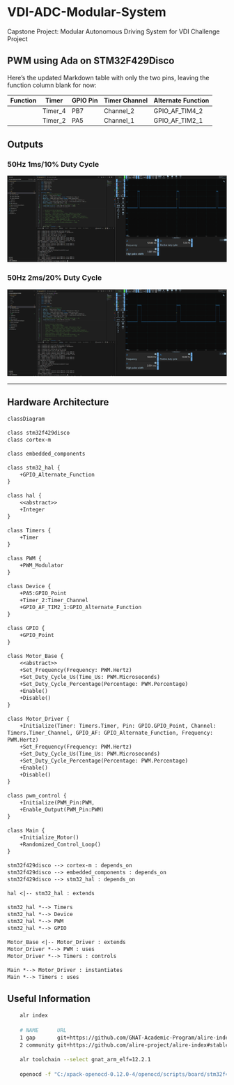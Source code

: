# VDI-ADC-Modular-System
Capstone Project: Modular Autonomous Driving System for VDI Challenge Project 

## PWM using Ada on STM32F429Disco

Here’s the updated Markdown table with only the two pins, leaving the function column blank for now:

| Function | Timer   | GPIO Pin | Timer Channel | Alternate Function |
|----------|---------|----------|---------------|---------------------|
|          | Timer_4 | PB7      | Channel_2     | GPIO_AF_TIM4_2     |
|          | Timer_2 | PA5      | Channel_1     | GPIO_AF_TIM2_1     |

## Outputs

### 50Hz 1ms/10% Duty Cycle

![50Hz 1ms/10% Duty Cycle](<boundary_test_captures/2025-01-15 50Hz 1ms Ouput.png>)

### 50Hz 2ms/20% Duty Cycle

![50Hz 2ms/20% Duty Cycle](<boundary_test_captures/2025-01-15 50Hz 2ms Ouput.png>)

---

## Hardware Architecture

```mermaid
classDiagram

class stm32f429disco
class cortex-m

class embedded_components

class stm32_hal {
    +GPIO_Alternate_Function
}

class hal {
    <<abstract>>
    +Integer
}

class Timers {
    +Timer
}

class PWM {
    +PWM_Modulator
}

class Device {
    +PA5:GPIO_Point
    +Timer_2:Timer_Channel
    +GPIO_AF_TIM2_1:GPIO_Alternate_Function
}

class GPIO {
    +GPIO_Point
}

class Motor_Base {
    <<abstract>>
    +Set_Frequency(Frequency: PWM.Hertz)
    +Set_Duty_Cycle_Us(Time_Us: PWM.Microseconds)
    +Set_Duty_Cycle_Percentage(Percentage: PWM.Percentage)
    +Enable()
    +Disable()
}

class Motor_Driver {
    +Initialize(Timer: Timers.Timer, Pin: GPIO.GPIO_Point, Channel: Timers.Timer_Channel, GPIO_AF: GPIO_Alternate_Function, Frequency: PWM.Hertz)
    +Set_Frequency(Frequency: PWM.Hertz)
    +Set_Duty_Cycle_Us(Time_Us: PWM.Microseconds)
    +Set_Duty_Cycle_Percentage(Percentage: PWM.Percentage)
    +Enable()
    +Disable()
}

class pwm_control {
    +Initialize(PWM_Pin:PWM, 
    +Enable_Output(PWM_Pin:PWM)
}

class Main {
    +Initialize_Motor()
    +Randomized_Control_Loop()
}

stm32f429disco --> cortex-m : depends_on
stm32f429disco --> embedded_components : depends_on
stm32f429disco --> stm32_hal : depends_on

hal <|-- stm32_hal : extends

stm32_hal *--> Timers
stm32_hal *--> Device
stm32_hal *--> PWM
stm32_hal *--> GPIO

Motor_Base <|-- Motor_Driver : extends
Motor_Driver *--> PWM : uses
Motor_Driver *--> Timers : controls

Main *--> Motor_Driver : instantiates
Main *--> Timers : uses

```

## Useful Information

```bash
    alr index 

    # NAME      URL                                                           
    1 gap       git+https://github.com/GNAT-Academic-Program/alire-index      
    2 community git+https://github.com/alire-project/alire-index#stable-1.3.0 

    alr toolchain --select gnat_arm_elf=12.2.1

    openocd -f "C:/xpack-openocd-0.12.0-4/openocd/scripts/board/stm32f429disc1.cfg" -c "program C:/Code/VDI-ADC-Modular-System/pwm_control/bin/main verify reset exit"
```
                 


